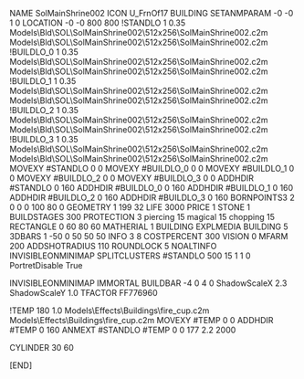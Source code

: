 NAME SolMainShrine002
ICON U_FrnOf17
BUILDING
SETANMPARAM -0 -0 1 0
LOCATION -0 -0 800 800
!STANDLO      1 0.35 Models\Bld\SOL\SolMainShrine002\512x256\SolMainShrine002.c2m Models\Bld\SOL\SolMainShrine002\512x256\SolMainShrine002.c2m
!BUILDLO_0    1 0.35 Models\Bld\SOL\SolMainShrine002\512x256\SolMainShrine002.c2m Models\Bld\SOL\SolMainShrine002\512x256\SolMainShrine002.c2m
!BUILDLO_1    1 0.35 Models\Bld\SOL\SolMainShrine002\512x256\SolMainShrine002.c2m Models\Bld\SOL\SolMainShrine002\512x256\SolMainShrine002.c2m
!BUILDLO_2    1 0.35 Models\Bld\SOL\SolMainShrine002\512x256\SolMainShrine002.c2m Models\Bld\SOL\SolMainShrine002\512x256\SolMainShrine002.c2m
!BUILDLO_3    1 0.35 Models\Bld\SOL\SolMainShrine002\512x256\SolMainShrine002.c2m Models\Bld\SOL\SolMainShrine002\512x256\SolMainShrine002.c2m
MOVEXY #STANDLO   0 0
MOVEXY #BUILDLO_0 0 0
MOVEXY #BUILDLO_1 0 0
MOVEXY #BUILDLO_2 0 0
MOVEXY #BUILDLO_3 0 0
ADDHDIR #STANDLO 0 160
ADDHDIR #BUILDLO_0 0 160
ADDHDIR #BUILDLO_1 0 160
ADDHDIR #BUILDLO_2 0 160
ADDHDIR #BUILDLO_3 0 160
BORNPOINTS3 2 0 0 0 100 80 0
GEOMETRY 1 199 32
LIFE     3000
PRICE 1 STONE 1
BUILDSTAGES 300
PROTECTION 3 piercing 15 magical 15 chopping 15
RECTANGLE    0 60 80 60
MATHERIAL 1 BUILDING
EXPLMEDIA BUILDING 5
3DBARS 1 -50 0 50 50 50
INFO 3 8
COSTPERCENT 300
VISION 0
MFARM 200
ADDSHOTRADIUS 110
ROUNDLOCK 5
NOALTINFO
INVISIBLEONMINIMAP
SPLITCLUSTERS #STANDLO 500 15 1 1 0
PortretDisable True

INVISIBLEONMINIMAP
IMMORTAL
BUILDBAR -4 0 4 0
ShadowScaleX 2.3
ShadowScaleY 1.0
TFACTOR FF776960

!TEMP 180 1.0 Models\Effects\Buildings\fire_cup.c2m Models\Effects\Buildings\fire_cup.c2m
MOVEXY  #TEMP 0 0
ADDHDIR #TEMP 0 160
ANMEXT #STANDLO #TEMP 0 0 177 2.2 2000

CYLINDER 30 60

[END]

